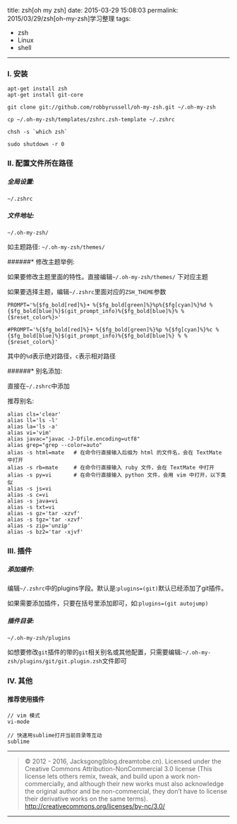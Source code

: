 title: zsh[oh my zsh]
date: 2015-03-29 15:08:03
permalink: 2015/03/29/zsh[oh-my-zsh]学习整理
tags:
- zsh
- Linux
- shell

---

### I. 安装

```
apt-get install zsh
apt-get install git-core

git clone git://github.com/robbyrussell/oh-my-zsh.git ~/.oh-my-zsh

cp ~/.oh-my-zsh/templates/zshrc.zsh-template ~/.zshrc

chsh -s `which zsh`

sudo shutdown -r 0
```

<!--more-->
### II. 配置文件所在路径

##### 全局设置:
`~/.zshrc`

##### 文件地址:
`~/.oh-my-zsh/`

如主题路径: `~/.oh-my-zsh/themes/`

######* 修改主题举例:

如果要修改主题里面的特性。直接编辑`~/.oh-my-zsh/themes/` 下对应主题

如果要选择主题，编辑`~/.zshrc`里面对应的`ZSH_THEME`参数

```
PROMPT='%{$fg_bold[red]%}➜ %{$fg_bold[green]%}%p%{$fg[cyan]%}%d %{$fg_bold[blue]%}$(git_prompt_info)%{$fg_bold[blue]%}% %{$reset_color%}>'

#PROMPT='%{$fg_bold[red]%}➜ %{$fg_bold[green]%}%p %{$fg[cyan]%}%c %{$fg_bold[blue]%}$(git_prompt_info)%{$fg_bold[blue]%} % %{$reset_color%}'
```

其中的`%d`表示绝对路径，`c`表示相对路径

######* 别名添加:

直接在`~/.zshrc`中添加


推荐别名:

```
alias cls='clear'
alias ll='ls -l'
alias la='ls -a'
alias vi='vim'
alias javac="javac -J-Dfile.encoding=utf8"
alias grep="grep --color=auto"
alias -s html=mate   # 在命令行直接输入后缀为 html 的文件名，会在 TextMate 中打开
alias -s rb=mate     # 在命令行直接输入 ruby 文件，会在 TextMate 中打开
alias -s py=vi       # 在命令行直接输入 python 文件，会用 vim 中打开，以下类似
alias -s js=vi
alias -s c=vi
alias -s java=vi
alias -s txt=vi
alias -s gz='tar -xzvf'
alias -s tgz='tar -xzvf'
alias -s zip='unzip'
alias -s bz2='tar -xjvf'
```

### III. 插件

##### 添加插件:
编辑`~/.zshrc`中的plugins字段。默认是:`plugins=(git)`默认已经添加了git插件。

如果需要添加插件，只要在括号里添加即可，如:`plugins=(git autojump)`

##### 插件目录:
`~/.oh-my-zsh/plugins`

如想要修改`git`插件的带的`git`相关别名或其他配置，只需要编辑:`~/.oh-my-zsh/plugins/git/git.plugin.zsh`文件即可

### IV. 其他

#### 推荐使用插件

```
// vim 模式
vi-mode

// 快速用sublime打开当前目录等互动
sublime

```

---

> © 2012 - 2016, Jacksgong(blog.dreamtobe.cn). Licensed under the Creative Commons Attribution-NonCommercial 3.0 license (This license lets others remix, tweak, and build upon a work non-commercially, and although their new works must also acknowledge the original author and be non-commercial, they don’t have to license their derivative works on the same terms). http://creativecommons.org/licenses/by-nc/3.0/

---
